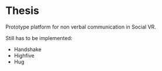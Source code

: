 # Thesis
Prototype platform for non verbal communication in Social VR.

Still has to be implemented:
- Handshake
- Highfive
- Hug
